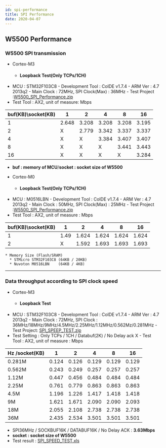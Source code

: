 ```yaml
---
id: spi-performance
title: SPI Performance
date: 2020-04-07
---
```


## W5500 Performance

### W5500 SPI transmission


  * Cortex-M3 
    * #### Loopback Test(Only TCPs/1CH) #### 
- MCU : STM32F103C8 -
Development Tool : CoIDE v1.7.4 - ARM Ver : 4.7 2013q2 - Main Clock :
72MHz, SPI Clock(Max) : 36MHz - Test Project
:<a href="https://d3cmhcsnvv7jc.cloudfront.net/docs/img/products/w5500/application/w5500_spi_performance.zip" target="_blank">W5500_SPI_Performance.zip</a>
- Test Tool : AX2, unit of measure: Mbps


| buf(KB)\\socket(KB) | 1     | 2     | 4     | 8     | 16    |
| ------------------- | ----- | ----- | ----- | ----- | ----- |
| 1                   | 2.648 | 3.208 | 3.208 | 3.208 | 3.195 |
| 2                   | X     | 2.779 | 3.342 | 3.337 | 3.337 |
| 4                   | X     | X     | 3.384 | 3.407 | 3.407 |
| 8                   | X     | X     | X     | 3.441 | 3.443 |
| 16                  | X     | X     | X     | X     | 3.284 |

  - **buf : memory of MCU**/**socket : socket size of W5500** 




  * Cortex-M0
    * #### Loopback Test(Only TCPs/1CH) #### 
- MCU : M0516LBN -
Development Tool : CoIDE v1.7.4 - ARM Ver : 4.7 2013q2 - Main Clock :
50MHz, SPI Clock(Max) : 25MHz - Test Project
:<a href="https://d3cmhcsnvv7jc.cloudfront.net/docs/img/products/w5500/application/w5500_spi_performance.zip" target="_blank">W5500_SPI_Performance.zip</a>
- Test Tool : AX2, unit of measure : Mbps


| buf(KB)\\socket(KB) | 1    | 2     | 4     | 8     | 16    |
| ------------------- | ---- | ----- | ----- | ----- | ----- |
| 1                   | 1.49 | 1.624 | 1.624 | 1.624 | 1.624 |
| 2                   | X    | 1.592 | 1.693 | 1.693 | 1.693 |



    * Memory Size (Flash/SRAM)
      * STMicro STM32F103C8 (64KB / 20KB)
      * Nuvoton M0516LBN    (64KB / 4KB)


 --- 

### Data throughput according to SPI clock speed


  * Cortex-M3
    * #### Loopback Test #### 
- MCU : STM32F103C8 - Development Tool :
CoIDE v1.7.4 - ARM Ver : 4.7 2013q2 - Main Clock : 72MHz, SPI Clock :
36MHz/18MHz/9MHz/4.5MHz/2.25MHz/1.12MHz/0.562Mz/0.281MHz - Test Project: <a href="https://d3cmhcsnvv7jc.cloudfront.net/docs/img/products/w5500/application/w5500_spispeed_test_loopback_20140212.zip" target="_blank">SPI_SPEEP_TEST.zip</a>
- Test Setting : Only TCPs / 1CH / Databuf(2K) / No Delay ack X - Test
Tool : AX2, unit of measure : Mbps

| Hz /socket(KB) | 1     | 2     | 4     | 8     | 16    |
| -------------- | ----- | ----- | ----- | ----- | ----- |
| 0.281M         | 0.124 | 0.126 | 0.129 | 0.129 | 0.129 |
| 0.562M         | 0.243 | 0.249 | 0.257 | 0.257 | 0.257 |
| 1.12M          | 0.447 | 0.456 | 0.484 | 0.484 | 0.484 |
| 2.25M          | 0.761 | 0.779 | 0.863 | 0.863 | 0.863 |
| 4.5M           | 1.196 | 1.226 | 1.417 | 1.418 | 1.418 |
| 9M             | 1.621 | 1.671 | 2.090 | 2.090 | 2.093 |
| 18M            | 2.055 | 2.108 | 2.738 | 2.738 | 2.738 |
| 36M            | 2.435 | 2.534 | 3.501 | 3.501 | 3.501 |

  - SPI36MHz / SOCKBUF16K / DATABUF16K / No Delay ACK : **3.63Mbps**
  - **socket : socket size of W5500** 
  - Test result :
    [SPI_SPEED_TEST.xls](/img/products/w5500/application/spi_speed.xlsx)
